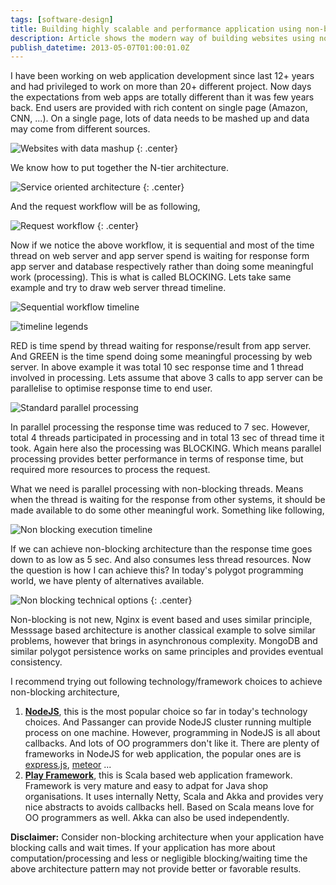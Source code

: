 ```yaml
---
tags: [software-design]
title: Building highly scalable and performance application using non-blocking architecture
description: Article shows the modern way of building websites using non-blocking architecture pattern. Why this style of architecture is beneficial and what are the frameworks available to implement.
publish_datetime: 2013-05-07T01:00:01.0Z
---
```


I have been working on web application development since last 12+ years and had privileged to work on more than 20+ different project. Now days the expectations from web apps are totally different than it was few years back. End users are provided with rich content on single page (Amazon, CNN, ...). On a single page, lots of data needs to be mashed up and data may come from different sources.

![Websites with data mashup](/assets/sunitblog/posts/images/non-blocking-architecture-pattern/1-website-screenshots.jpg)
{: .center}

We know how to put together the N-tier architecture.

![Service oriented architecture](/assets/sunitblog/posts/images/non-blocking-architecture-pattern/2-service-oriented-architecture.svg)
{: .center}

And the request workflow will be as following,

![Request workflow](/assets/sunitblog/posts/images/non-blocking-architecture-pattern/3-request-workflow.png)
{: .center}

Now if we notice the above workflow, it is sequential and most of the time thread on web server and app server spend is waiting for response form app server and database respectively rather than doing some meaningful work (processing). This is what is called BLOCKING. Lets take same example and try to draw web server thread timeline.


![Sequential workflow timeline](/assets/sunitblog/posts/images/non-blocking-architecture-pattern/4-sequencial-timeline.jpg)

![timeline legends](/assets/sunitblog/posts/images/non-blocking-architecture-pattern/5-legends.jpg)


RED is time spend by thread waiting for response/result from app server. And GREEN is the time spend doing some meaningful processing by web server. In above example it was total 10 sec response time and 1 thread involved in processing. Lets assume that above 3 calls to app server can be parallelise to optimise response time to end user.

![Standard parallel processing](/assets/sunitblog/posts/images/non-blocking-architecture-pattern/6-standard-parallel-processing.jpg)

In parallel processing the response time was reduced to 7 sec. However, total 4 threads participated in processing and in total 13 sec of thread time it took. Again here also the processing was BLOCKING. Which means parallel processing provides better performance in terms of response time, but required more resources to process the request.

What we need is parallel processing with non-blocking threads. Means when the thread is waiting for the response from other systems, it should be made available to do some other meaningful work. Something like following,

![Non blocking execution timeline](/assets/sunitblog/posts/images/non-blocking-architecture-pattern/7-non-blocking-execution.jpg)

If we can achieve non-blocking architecture than the response time goes down to as low as 5 sec. And also consumes less thread resources. Now the question is how I can achieve this? In today's polygot programming world, we have plenty of alternatives available.

![Non blocking technical options](/assets/sunitblog/posts/images/non-blocking-architecture-pattern/8-tech-options.jpg)
{: .center}

Non-blocking is not new, Nginx is event based and uses similar principle, Messsage based architecture is another classical example to solve similar problems, however that brings in asynchronous complexity.  MongoDB and similar polygot persistence works on same principles and provides eventual consistency.

I recommend trying out following technology/framework choices to achieve non-blocking architecture,

1. **[NodeJS](http://nodejs.org/)**, this is the most popular choice so far in today's technology choices. And Passanger can provide NodeJS cluster running multiple process on one machine. However, programming in NodeJS is all about callbacks. And lots of OO programmers don't like it. There are plenty of frameworks in NodeJS for web application, the popular ones are is [express.js](http://expressjs.com/), [meteor](http://meteor.com/) ...
2. **[Play Framework](http://www.playframework.com/)**, this is Scala based web application framework. Framework is very mature and easy to adpat for Java shop organisations. It uses internally Netty, Scala and Akka and provides very nice abstracts to avoids callbacks hell. Based on Scala means love for OO programmers as well. Akka can also be used independently.

**Disclaimer:** Consider non-blocking architecture when your application have blocking calls and wait times. If your application has more about computation/processing and less or negligible blocking/waiting time the above architecture pattern may not provide better or favorable results.




